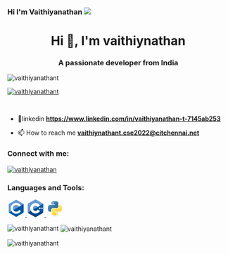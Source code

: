 ### Hi I'm Vaithiyanathan <img src="https://camo.githubusercontent.com/e8e7b06ecf583bc040eb60e44eb5b8e0ecc5421320a92929ce21522dbc34c891/68747470733a2f2f6d656469612e67697068792e636f6d2f6d656469612f6876524a434c467a6361737252346961377a2f67697068792e676966" width="30" />

<h1 align="center">Hi 👋, I'm vaithiynathan</h1>
<h3 align="center">A passionate developer from India</h3>

<p align="left"> <img src="https://komarev.com/ghpvc/?username=vaithiyanathant&label=Profile%20views&color=0e75b6&style=flat" alt="vaithiyanathant" /> </p>

<p align="left"> <a href="https://github.com/ryo-ma/github-profile-trophy"><img src="https://github-profile-trophy.vercel.app/?username=vaithiyanathant" alt="vaithiyanathant" /></a> </p>

<p align="left"> <a href="https://twitter.com/" target="blank"><img src="https://img.shields.io/twitter/follow/?logo=twitter&style=for-the-badge" alt="" /></a> </p>

- 🤝linkedin **https://www.linkedin.com/in/vaithiyanathan-t-7145ab253**

- 📫 How to reach me **vaithiynathant.cse2022@citchennai.net**

<h3 align="left">Connect with me:</h3>
<p align="left">
<a href="https://linkedin.com/in/vaithiyanathan" target="blank"><img align="center" src="https://raw.githubusercontent.com/rahuldkjain/github-profile-readme-generator/master/src/images/icons/Social/linked-in-alt.svg" alt="vaithiyanathan" height="30" width="40" /></a>
</p>

<h3 align="left">Languages and Tools:</h3>
<p align="left"> <a href="https://www.cprogramming.com/" target="_blank" rel="noreferrer"> <img src="https://raw.githubusercontent.com/devicons/devicon/master/icons/c/c-original.svg" alt="c" width="40" height="40"/> </a> <a href="https://www.w3schools.com/cpp/" target="_blank" rel="noreferrer"> <img src="https://raw.githubusercontent.com/devicons/devicon/master/icons/cplusplus/cplusplus-original.svg" alt="cplusplus" width="40" height="40"/> </a> <a href="https://www.python.org" target="_blank" rel="noreferrer"> <img src="https://raw.githubusercontent.com/devicons/devicon/master/icons/python/python-original.svg" alt="python" width="40" height="40"/> </a> </p>

<p><img align="left" src="https://github-readme-stats.vercel.app/api/top-langs?username=vaithiyanathant&show_icons=true&locale=en&layout=compact" alt="vaithiyanathant" /></p>

<p>&nbsp;<img align="center" src="https://github-readme-stats.vercel.app/api?username=vaithiyanathant&show_icons=true&locale=en" alt="vaithiyanathant" /></p>

<p><img align="center" src="https://github-readme-streak-stats.herokuapp.com/?user=vaithiyanathant&" alt="vaithiyanathant" /></p>
